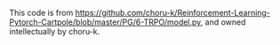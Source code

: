 This code is from https://github.com/choru-k/Reinforcement-Learning-Pytorch-Cartpole/blob/master/PG/6-TRPO/model.py, and owned intellectually by choru-k.